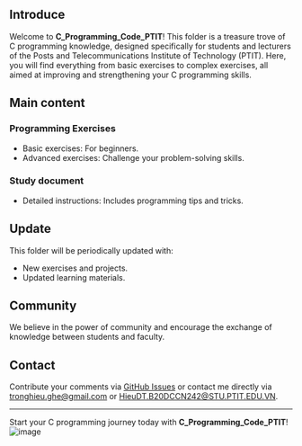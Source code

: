 ## Introduce
Welcome to **C_Programming_Code_PTIT**! This folder is a treasure trove of C programming knowledge, designed specifically for students and lecturers of the Posts and Telecommunications Institute of Technology (PTIT). Here, you will find everything from basic exercises to complex exercises, all aimed at improving and strengthening your C programming skills.

## Main content
### Programming Exercises
- Basic exercises: For beginners.
- Advanced exercises: Challenge your problem-solving skills.

### Study document
- Detailed instructions: Includes programming tips and tricks.

## Update
This folder will be periodically updated with:
- New exercises and projects.
- Updated learning materials.

## Community
We believe in the power of community and encourage the exchange of knowledge between students and faculty.

## Contact
Contribute your comments via [GitHub Issues](https://github.com/cloudysman/C_Programming_PTIT/issues/new) or contact me directly via [tronghieu.ghe@gmail.com](#) or [HieuDT.B20DCCN242@STU.PTIT.EDU.VN](#).

---

Start your C programming journey today with **C_Programming_Code_PTIT**!
![image](https://github.com/cloudysman/C_Programming_PTIT/assets/84241388/36b4e827-2fdc-4d02-99cb-a8a65cfb73e8)

